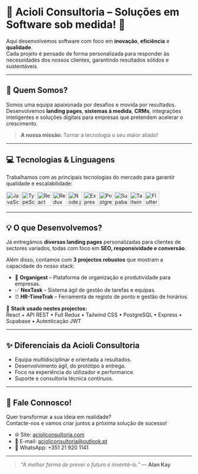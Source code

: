 # 🚀 Acioli Consultoria – Soluções em Software sob medida! 🚀

Aqui desenvolvemos software com foco em **inovação**, **eficiência** e **qualidade**.  
Cada projeto é pensado de forma personalizada para responder às necessidades dos nossos clientes, garantindo resultados sólidos e sustentáveis.  

---

## 🎉 Quem Somos?

Somos uma equipa apaixonada por desafios e movida por resultados. Desenvolvemos **landing pages**, **sistemas à medida**, **CRMs**, integrações inteligentes e soluções digitais para empresas que pretendem acelerar o crescimento.  

> **A nossa missão:** Tornar a tecnologia o seu maior aliado!  

---

## 💻 Tecnologias & Linguagens

Trabalhamos com as principais tecnologias do mercado para garantir qualidade e escalabilidade:

<p align="left">
  <img src="https://cdn.jsdelivr.net/gh/devicons/devicon/icons/javascript/javascript-original.svg" width="38" height="38" alt="JavaScript"/>
  <img src="https://cdn.jsdelivr.net/gh/devicons/devicon/icons/typescript/typescript-original.svg" width="38" height="38" alt="TypeScript"/>
  <img src="https://cdn.jsdelivr.net/gh/devicons/devicon/icons/react/react-original.svg" width="38" height="38" alt="React"/>
  <img src="https://cdn.jsdelivr.net/gh/devicons/devicon/icons/redux/redux-original.svg" width="38" height="38" alt="Redux"/>
  <img src="https://cdn.jsdelivr.net/gh/devicons/devicon/icons/nodejs/nodejs-original.svg" width="38" height="38" alt="Node.js"/>
  <img src="https://cdn.jsdelivr.net/gh/devicons/devicon/icons/express/express-original.svg" width="38" height="38" alt="Express"/>
  <img src="https://cdn.jsdelivr.net/gh/devicons/devicon/icons/postgresql/postgresql-original.svg" width="38" height="38" alt="PostgreSQL"/>
  <img src="https://cdn.jsdelivr.net/gh/devicons/devicon/icons/supabase/supabase-original.svg" width="38" height="38" alt="Supabase"/>
  <img src="https://cdn.simpleicons.org/tailwindcss" width="38" height="38" alt="Tailwind CSS"/>
  <img src="https://cdn.jsdelivr.net/gh/devicons/devicon/icons/flutter/flutter-original.svg" width="38" height="38" alt="Flutter"/>
</p>

---

## 💡 O que Desenvolvemos?

Já entregámos **diversas landing pages** personalizadas para clientes de sectores variados, todas com foco em **SEO, responsividade e conversão**.  

Além disso, contamos com **3 projectos robustos** que mostram a capacidade do nosso stack:

- 🏢 **Organigest** – Plataforma de organização e produtividade para empresas.  
- ✅ **NexTask** – Sistema ágil de gestão de tarefas e equipas.  
- ⏰ **HR-TimeTrak** – Ferramenta de registo de ponto e gestão de horários.  

🔧 **Stack usado nestes projectos:**  
React + API REST • Full Redux • Tailwind CSS • PostgreSQL • Express • Supabase • Autenticação JWT  

---

## ✨ Diferenciais da Acioli Consultoria

- Equipa multidisciplinar e orientada a resultados.  
- Desenvolvimento ágil, do protótipo à entrega.  
- Foco na experiência do utilizador e performance.  
- Suporte e consultoria técnica contínuos.  

---

## 💬 Fale Connosco!

Quer transformar a sua ideia em realidade?  
Contacte-nos e vamos criar juntos a próxima solução de sucesso!

- 🌐 Site: [acioliconsultoria.com](https://acioliconsultoria.com)  
- 📧 E-mail: acioliconsultoria@outlook.pt  
- 📱 WhatsApp: +351 21 920 1141  

---

> _“A melhor forma de prever o futuro é inventá-lo.”_ — **Alan Kay**

